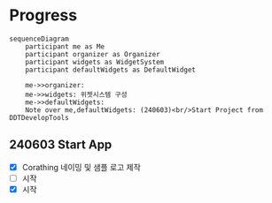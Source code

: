 # Progress

```mermaid
sequenceDiagram
    participant me as Me
    participant organizer as Organizer
    participant widgets as WidgetSystem
    participant defaultWidgets as DefaultWidget

    me->>organizer: 
    me->>widgets: 위젯시스템 구성
    me->>defaultWidgets: 
    Note over me,defaultWidgets: (240603)<br/>Start Project from DDTDevelopTools
```

## 240603 Start App

- [x] Corathing 네이밍 및 샘플 로고 제작 
- [ ] 시작
- [x] 시작